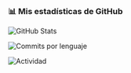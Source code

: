 ### 📊 Mis estadísticas de GitHub
![GitHub Stats](https://github-readme-stats.vercel.app/api?username=illousky&show_icons=true&theme=radical)

![Commits por lenguaje](https://github-readme-stats.vercel.app/api/top-langs/?username=illousky&layout=compact&theme=radical)

![Actividad](https://github-readme-activity-graph.cyclic.app/graph?username=illousky&theme=github-compact)

